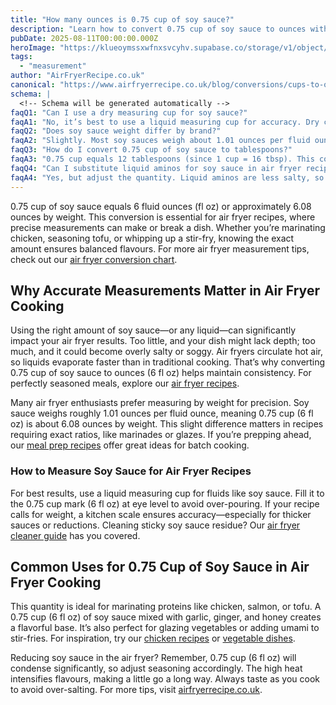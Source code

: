 ```yaml
---
title: "How many ounces is 0.75 cup of soy sauce?"
description: "Learn how to convert 0.75 cup of soy sauce to ounces with our easy guide—perfect for air fryer recipes and precise cooking!"
pubDate: 2025-08-11T00:00:00.000Z
heroImage: "https://klueoymssxwfnxsvcyhv.supabase.co/storage/v1/object/public/Shmucket/how-many-ounces-is-0-75-cup-of-soy-sauce.webp"
tags:
  - "measurement"
author: "AirFryerRecipe.co.uk"
canonical: "https://www.airfryerrecipe.co.uk/blog/conversions/cups-to-ounces/how-many-ounces-is-0-75-cup-of-soy-sauce"
schema: |
  <!-- Schema will be generated automatically -->
faqQ1: "Can I use a dry measuring cup for soy sauce?"
faqA1: "No, it’s best to use a liquid measuring cup for accuracy. Dry cups can’t account for the meniscus (the curve at the top of the liquid), leading to incorrect measurements. For 0.75 cup of soy sauce (6 fl oz), a clear liquid cup ensures precision."
faqQ2: "Does soy sauce weight differ by brand?"
faqA2: "Slightly. Most soy sauces weigh about 1.01 ounces per fluid ounce, but thicker or low-sodium varieties may vary. If precision is crucial, weigh your 0.75 cup (6 fl oz) for the most accurate result."
faqQ3: "How do I convert 0.75 cup of soy sauce to tablespoons?"
faqA3: "0.75 cup equals 12 tablespoons (since 1 cup = 16 tbsp). This conversion is handy for smaller air fryer batches or adjusting recipes."
faqQ4: "Can I substitute liquid aminos for soy sauce in air fryer recipes?"
faqA4: "Yes, but adjust the quantity. Liquid aminos are less salty, so you might need slightly more than 0.75 cup (6 fl oz). Taste as you go to avoid under-seasoning."
---
```

<p>0.75 cup of soy sauce equals 6 fluid ounces (fl oz) or approximately 6.08 ounces by weight. This conversion is essential for air fryer recipes, where precise measurements can make or break a dish. Whether you’re marinating chicken, seasoning tofu, or whipping up a stir-fry, knowing the exact amount ensures balanced flavours. For more air fryer measurement tips, check out our <a href=https://www.airfryerrecipe.co.uk/air-fryer-conversion-chart>air fryer conversion chart</a>.</p>  

<h2>Why Accurate Measurements Matter in Air Fryer Cooking</h2>  
<p>Using the right amount of soy sauce—or any liquid—can significantly impact your air fryer results. Too little, and your dish might lack depth; too much, and it could become overly salty or soggy. Air fryers circulate hot air, so liquids evaporate faster than in traditional cooking. That’s why converting 0.75 cup of soy sauce to ounces (6 fl oz) helps maintain consistency. For perfectly seasoned meals, explore our <a href=https://www.airfryerrecipe.co.uk/recipes>air fryer recipes</a>.</p>  

<p>Many air fryer enthusiasts prefer measuring by weight for precision. Soy sauce weighs roughly 1.01 ounces per fluid ounce, meaning 0.75 cup (6 fl oz) is about 6.08 ounces by weight. This slight difference matters in recipes requiring exact ratios, like marinades or glazes. If you’re prepping ahead, our <a href=https://www.airfryerrecipe.co.uk/recipe-category/meal-prep>meal prep recipes</a> offer great ideas for batch cooking.</p>  

<h3>How to Measure Soy Sauce for Air Fryer Recipes</h3>  
<p>For best results, use a liquid measuring cup for fluids like soy sauce. Fill it to the 0.75 cup mark (6 fl oz) at eye level to avoid over-pouring. If your recipe calls for weight, a kitchen scale ensures accuracy—especially for thicker sauces or reductions. Cleaning sticky soy sauce residue? Our <a href=https://www.airfryerrecipe.co.uk/air-fryer-cleaner>air fryer cleaner guide</a> has you covered.</p>  

<h2>Common Uses for 0.75 Cup of Soy Sauce in Air Fryer Cooking</h2>  
<p>This quantity is ideal for marinating proteins like chicken, salmon, or tofu. A 0.75 cup (6 fl oz) of soy sauce mixed with garlic, ginger, and honey creates a flavorful base. It’s also perfect for glazing vegetables or adding umami to stir-fries. For inspiration, try our <a href=https://www.airfryerrecipe.co.uk/recipe-category/chicken>chicken recipes</a> or <a href=https://www.airfryerrecipe.co.uk/recipe-category/vegetables>vegetable dishes</a>.</p>  

<p>Reducing soy sauce in the air fryer? Remember, 0.75 cup (6 fl oz) will condense significantly, so adjust seasoning accordingly. The high heat intensifies flavours, making a little go a long way. Always taste as you cook to avoid over-salting. For more tips, visit <a href=https://www.airfryerrecipe.co.uk>airfryerrecipe.co.uk</a>.</p>
